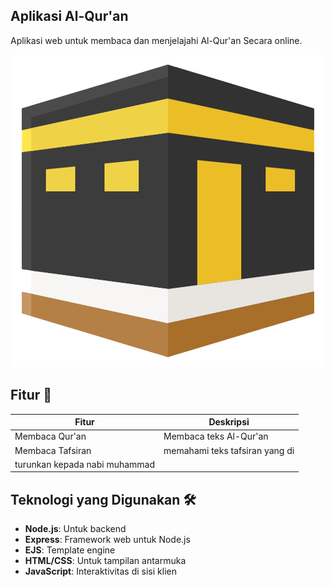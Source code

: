 
## Aplikasi Al-Qur'an

Aplikasi web untuk membaca dan menjelajahi Al-Qur'an Secara online.

<div align="center">
    <img src="views/img/kabah.png" alt="Logo Aplikasi" />
</div>

## Fitur 🚀

| Fitur            | Deskripsi                     |
|----------------  |-------------------------------|
| Membaca Qur'an   | Membaca teks Al-Qur'an        |                                |
| Membaca Tafsiran | memahami teks tafsiran yang di|
|                    turunkan kepada nabi muhammad |


## Teknologi yang Digunakan 🛠️

- **Node.js**: Untuk backend
- **Express**: Framework web untuk Node.js
- **EJS**: Template engine
- **HTML/CSS**: Untuk tampilan antarmuka
- **JavaScript**: Interaktivitas di sisi klien
